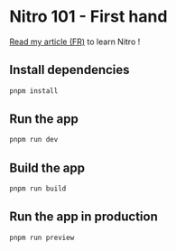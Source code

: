 # Nitro 101 - First hand

[Read my article (FR)](https://esteban-soubiran.site/articles/nitro-101-premiere-prise-en-main/) to learn Nitro !

## Install dependencies

```bash
pnpm install
```

## Run the app

```bash
pnpm run dev
```

## Build the app

```bash
pnpm run build
```

## Run the app in production

```bash
pnpm run preview
```
